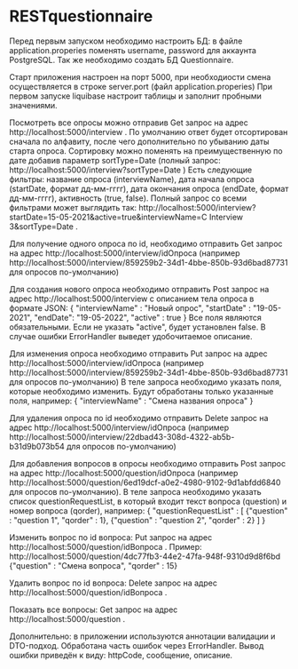 # RESTquestionnaire
Перед первым запуском необходимо настроить БД: в файле application.properies поменять username, password для аккаунта PostgreSQL. Так же необходимо создать БД Questionnaire.

Старт приложения настроен на порт 5000, при необходиости смена осуществляется в строке server.port (файл application.properies)
При первом запуске liquibase настроит таблицы и заполнит пробными значениями.

Посмотреть все опросы можно отправив Get запрос на адрес http://localhost:5000/interview . По умолчанию ответ будет отсортирован сначала по  алфавиту, после чего дополнительно по убыванию даты старта опроса. Сортировку можно поменять на преимущественную по дате добавив параметр sortType=Date (полный запрос: http://localhost:5000/interview?sortType=Date )
Есть следующие фильтры: название опроса (interviewName), дата начала опроса (startDate, формат дд-мм-гггг), дата окончания опроса (endDate, формат дд-мм-гггг), активность (true, false). Полный запрос со всеми фильтрами может выглядить так: http://localhost:5000/interview?startDate=15-05-2021&active=true&interviewName=C Interview 3&sortType=Date .

Для получение одного опроса по id, необходимо отправить Get запрос на адрес http://localhost:5000/interview/idОпроса (например http://localhost:5000/interview/859259b2-34d1-4bbe-850b-93d6bad87731 для опросов по-умолчанию)

Для создания нового опроса необходимо отправить Post запрос на адрес http://localhost:5000/interview с описанием тела опроса в формате JSON: 
{
    "interviewName" : "Новый опрос",
    "startDate" : "19-05-2021",
    "endDate": "19-05-2022",
    "active" : true
}
Все поля являются обязательными. Если не указать "active", будет установлен false. В случае ошибки ErrorHandler выведет удобочитаемое описание.

Для изменения опроса необходимо отправить Put запрос на адрес http://localhost:5000/interview/idОпроса (например http://localhost:5000/interview/859259b2-34d1-4bbe-850b-93d6bad87731 для опросов по-умолчанию)
В теле запроса необходимо указать поля, которые необходимо изменить. Будут обработаны только указанные поля, например:
{
    "interviewName" : "Смена названия опроса"
}

Для удаления опроса по id необходимо отправить Delete запрос на адрес http://localhost:5000/interview/idОпроса (например http://localhost:5000/interview/22dbad43-308d-4322-ab5b-b31d9b073b54 для опросов по-умолчанию)

Для добавления вопросов в опросы необходимо отправить Post запрос на адрес http://localhost:5000/question/idОпроса (например http://localhost:5000/question/6ed19dcf-a0e2-4980-9102-9d1abfdd6840 для опросов по-умолчанию). В теле запроса необходимо указать список questionRequestList, в который входит текст вопроса (question) и номер вопроса (qorder), например:
{ "questionRequestList" : 
    [
        {"question" : "question 1", "qorder" : 1},
        {"question" : "question 2", "qorder" : 2}
    ]
}

Изменить вопрос по id вопроса: Put запрос на адрес http://localhost:5000/question/idВопроса . Пример:
http://localhost:5000/question/4dc77fb3-44e2-47fa-948f-9310d9d8f6bd
{"question" : "Смена вопроса", "qorder" : 15}

Удалить вопрос по id вопроса: Delete запрос на адрес http://localhost:5000/question/idВопроса .

Показать все вопросы: Get запрос на адрес http://localhost:5000/question .

Дополнительно: в приложении используются аннотации валидации и DTO-подход. Обработана часть ошибок через ErrorHandler. Вывод ошибки приведён к виду: httpCode, сообщение, описание.





